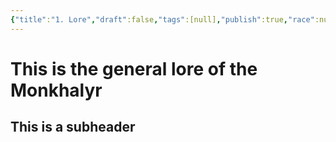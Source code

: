 ```yaml
---
{"title":"1. Lore","draft":false,"tags":[null],"publish":true,"race":null,"culture":null,"path":"2. The Races/2. The Monkhalyr/1. Lore.md","permalink":"/2-the-races/2-the-monkhalyr/1-lore/","PassFrontmatter":true}
---
```


# This is the general lore of the Monkhalyr

## This is a subheader